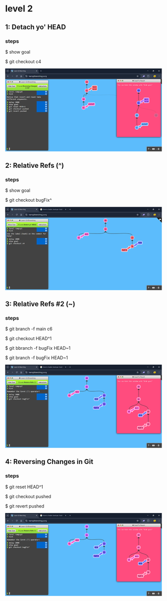 # level 2

## 1: Detach yo' HEAD

### steps

$ show goal

$ git checkout c4

![alt text](image-4.png)

## 2: Relative Refs (^)

### steps

$ show goal

$ git checkout bugFix^

![alt text](image-5.png)

## 3: Relative Refs #2 (~)

### steps

$ git branch -f main c6

$ git checkout HEAD^1

$ git bbranch -f bugFix HEAD~1

$ git branch -f bugFix HEAD~1

![alt text](image-6.png)

## 4: Reversing Changes in Git

### steps

$ git reset HEAD^1

$ git checkout pushed

$ git revert pushed

![alt text](image-7.png)
